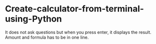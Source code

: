 # Create-calculator-from-terminal-using-Python
It does not ask questions but when you press enter, it displays the result. Amount and formula has to be in one line.
